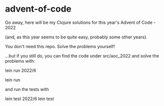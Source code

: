 # advent-of-code

Go away, here will be my Clojure solutions for this year's Advent of Code - 2022

(and, as this year seems to be quite easy, probably some other years).

You don't need this repo. Solve the problems yourself!

...but if you still do, you can find the code under src/aoc\_2022 and solve the problems with:

  lein run 2022/6

  lein run


and run the tests with

  lein test 2022/6
  lein test

